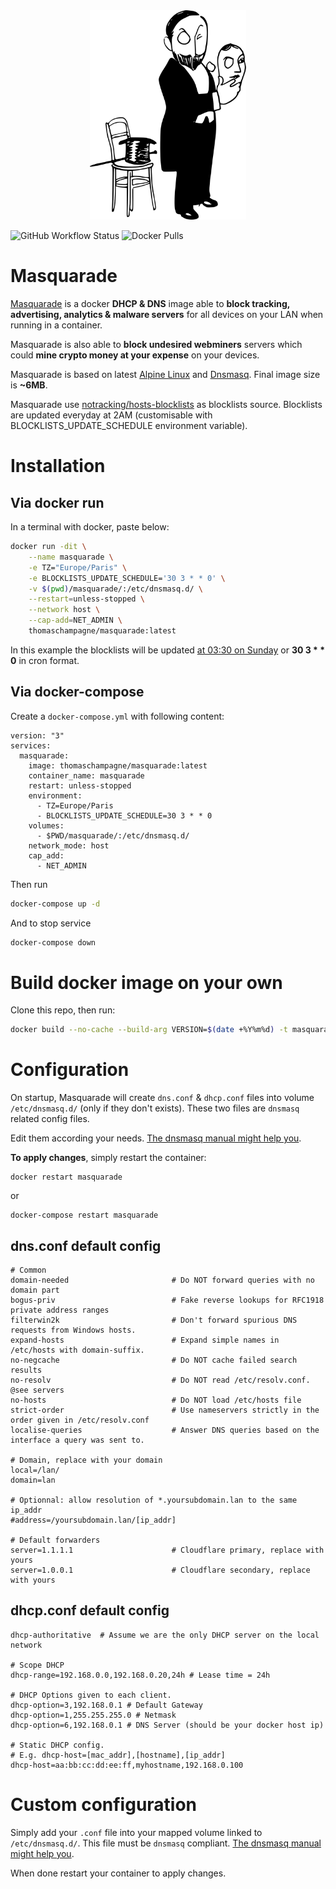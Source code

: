 <div align="center"><img src="./masquarade.svg" width="250px" style="border: 0px" alt=""/></div>

![GitHub Workflow Status](https://img.shields.io/github/actions/workflow/status/thomaschampagne/masquarade/main.yaml?style=flat-square)
![Docker Pulls](https://img.shields.io/docker/pulls/thomaschampagne/masquarade.svg?style=flat-square)

# Masquarade
[Masquarade](https://hub.docker.com/r/thomaschampagne/masquarade) is a docker **DHCP & DNS** image able to **block tracking, advertising, analytics & malware servers** for all devices on your LAN when running in a container. 

Masquarade is also able to **block undesired webminers** servers which could **mine crypto money at your expense** on your devices.

Masquarade is based on latest [Alpine Linux](https://hub.docker.com/_/alpine) and [Dnsmasq](http://www.thekelleys.org.uk/dnsmasq/doc.html). Final image size is **~6MB**.

Masquarade use [notracking/hosts-blocklists](https://github.com/notracking/hosts-blocklists) as blocklists source. Blocklists are updated everyday at 2AM (customisable with BLOCKLISTS_UPDATE_SCHEDULE environment variable).

# Installation

## Via docker run

In a terminal with docker, paste below:

```bash
docker run -dit \
    --name masquarade \
    -e TZ="Europe/Paris" \
    -e BLOCKLISTS_UPDATE_SCHEDULE='30 3 * * 0' \
    -v $(pwd)/masquarade/:/etc/dnsmasq.d/ \
    --restart=unless-stopped \
    --network host \
    --cap-add=NET_ADMIN \
    thomaschampagne/masquarade:latest
```

In this example the blocklists will be updated [at 03:30 on Sunday](https://crontab.guru/#30_3_*_*_0) or **30 3 * * 0** in cron format.

## Via docker-compose

Create a `docker-compose.yml` with following content:

```
version: "3"
services:
  masquarade:
    image: thomaschampagne/masquarade:latest
    container_name: masquarade
    restart: unless-stopped
    environment:
      - TZ=Europe/Paris
      - BLOCKLISTS_UPDATE_SCHEDULE=30 3 * * 0
    volumes:
      - $PWD/masquarade/:/etc/dnsmasq.d/
    network_mode: host
    cap_add:
      - NET_ADMIN
```

Then run

```bash
docker-compose up -d
```

And to stop service

```bash
docker-compose down
```

# Build docker image on your own

Clone this repo, then run:

```bash
docker build --no-cache --build-arg VERSION=$(date +%Y%m%d) -t masquarade:yourtag .
```

# Configuration

On startup, Masquarade will create `dns.conf` & `dhcp.conf` files into volume `/etc/dnsmasq.d/` (only if they don't exists). These two files are `dnsmasq` related config files. 

Edit them according your needs. [The dnsmasq manual might help you](http://www.thekelleys.org.uk/dnsmasq/docs/dnsmasq-man.html).

**To apply changes**, simply restart the container:

```
docker restart masquarade
```
or

```
docker-compose restart masquarade
```
## dns.conf default config

```
# Common
domain-needed                       # Do NOT forward queries with no domain part
bogus-priv                          # Fake reverse lookups for RFC1918 private address ranges
filterwin2k                         # Don't forward spurious DNS requests from Windows hosts.
expand-hosts                        # Expand simple names in /etc/hosts with domain-suffix.
no-negcache                         # Do NOT cache failed search results
no-resolv                           # Do NOT read /etc/resolv.conf. @see servers
no-hosts                            # Do NOT load /etc/hosts file
strict-order                        # Use nameservers strictly in the order given in /etc/resolv.conf
localise-queries                    # Answer DNS queries based on the interface a query was sent to.

# Domain, replace with your domain
local=/lan/
domain=lan

# Optionnal: allow resolution of *.yoursubdomain.lan to the same ip_addr
#address=/yoursubdomain.lan/[ip_addr]    

# Default forwarders
server=1.1.1.1                      # Cloudflare primary, replace with yours
server=1.0.0.1                      # Cloudflare secondary, replace with yours
```

## dhcp.conf default config

```
dhcp-authoritative  # Assume we are the only DHCP server on the local network

# Scope DHCP
dhcp-range=192.168.0.0,192.168.0.20,24h # Lease time = 24h

# DHCP Options given to each client.
dhcp-option=3,192.168.0.1 # Default Gateway
dhcp-option=1,255.255.255.0 # Netmask
dhcp-option=6,192.168.0.1 # DNS Server (should be your docker host ip)

# Static DHCP config. 
# E.g. dhcp-host=[mac_addr],[hostname],[ip_addr]
dhcp-host=aa:bb:cc:dd:ee:ff,myhostname,192.168.0.100
```

# Custom configuration

Simply add your `.conf` file into your mapped volume linked to `/etc/dnsmasq.d/`. This file must be `dnsmasq` compliant. [The dnsmasq manual might help you](http://www.thekelleys.org.uk/dnsmasq/docs/dnsmasq-man.html).

When done restart your container to apply changes.
